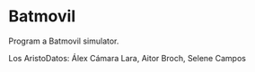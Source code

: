 # Batmovil
Program a Batmovil simulator.

Los AristoDatos:
Álex Cámara Lara, Aitor Broch, Selene Campos 
